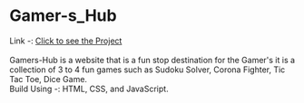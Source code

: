 # Gamer-s_Hub

Link -: <a href="https://siddharth6780.github.io/Gamer-s_Hub/">Click to see the Project</a><br><br>
Gamers-Hub is a website that is a fun stop destination for the Gamer's it is a collection of 3 to 4 fun games such as Sudoku Solver, Corona Fighter, Tic Tac Toe, Dice Game.<br> 
Build Using -: HTML, CSS, and JavaScript.

